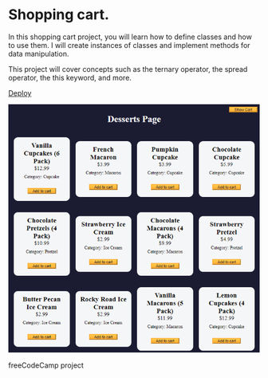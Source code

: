# Shopping cart.

In this shopping cart project, you will learn how to define classes and how to use them. I will create instances of classes and implement methods for data manipulation.

This project will cover concepts such as the ternary operator, the spread operator, the this keyword, and more.

[Deploy](https://lquesadam.github.io/shopping-cart/)


![alt text](image.png)

freeCodeCamp project